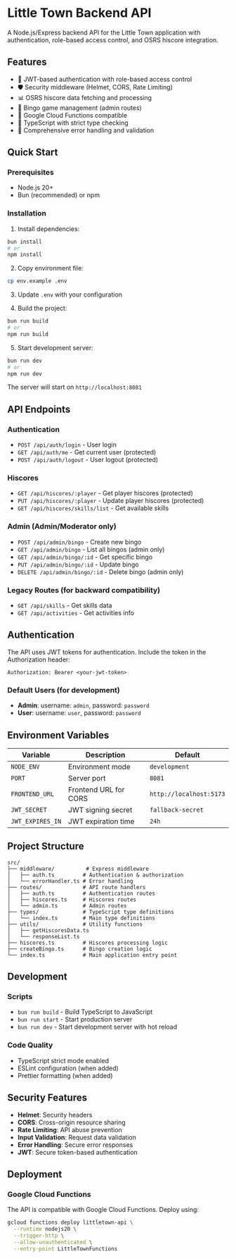 # Little Town Backend API

A Node.js/Express backend API for the Little Town application with authentication, role-based access control, and OSRS hiscore integration.

## Features

- 🔐 JWT-based authentication with role-based access control
- 🛡️ Security middleware (Helmet, CORS, Rate Limiting)
- 📊 OSRS hiscore data fetching and processing
- 🎯 Bingo game management (admin routes)
- 🚀 Google Cloud Functions compatible
- 📝 TypeScript with strict type checking
- 🧪 Comprehensive error handling and validation

## Quick Start

### Prerequisites

- Node.js 20+
- Bun (recommended) or npm

### Installation

1. Install dependencies:

```bash
bun install
# or
npm install
```

2. Copy environment file:

```bash
cp env.example .env
```

3. Update `.env` with your configuration

4. Build the project:

```bash
bun run build
# or
npm run build
```

5. Start development server:

```bash
bun run dev
# or
npm run dev
```

The server will start on `http://localhost:8081`

## API Endpoints

### Authentication

- `POST /api/auth/login` - User login
- `GET /api/auth/me` - Get current user (protected)
- `POST /api/auth/logout` - User logout (protected)

### Hiscores

- `GET /api/hiscores/:player` - Get player hiscores (protected)
- `PUT /api/hiscores/:player` - Update player hiscores (protected)
- `GET /api/hiscores/skills/list` - Get available skills

### Admin (Admin/Moderator only)

- `POST /api/admin/bingo` - Create new bingo
- `GET /api/admin/bingo` - List all bingos (admin only)
- `GET /api/admin/bingo/:id` - Get specific bingo
- `PUT /api/admin/bingo/:id` - Update bingo
- `DELETE /api/admin/bingo/:id` - Delete bingo (admin only)

### Legacy Routes (for backward compatibility)

- `GET /api/skills` - Get skills data
- `GET /api/activities` - Get activities info

## Authentication

The API uses JWT tokens for authentication. Include the token in the Authorization header:

```
Authorization: Bearer <your-jwt-token>
```

### Default Users (for development)

- **Admin**: username: `admin`, password: `password`
- **User**: username: `user`, password: `password`

## Environment Variables

| Variable         | Description           | Default                 |
| ---------------- | --------------------- | ----------------------- |
| `NODE_ENV`       | Environment mode      | `development`           |
| `PORT`           | Server port           | `8081`                  |
| `FRONTEND_URL`   | Frontend URL for CORS | `http://localhost:5173` |
| `JWT_SECRET`     | JWT signing secret    | `fallback-secret`       |
| `JWT_EXPIRES_IN` | JWT expiration time   | `24h`                   |

## Project Structure

```
src/
├── middleware/          # Express middleware
│   ├── auth.ts         # Authentication & authorization
│   └── errorHandler.ts # Error handling
├── routes/             # API route handlers
│   ├── auth.ts         # Authentication routes
│   ├── hiscores.ts     # Hiscores routes
│   └── admin.ts        # Admin routes
├── types/              # TypeScript type definitions
│   └── index.ts        # Main type definitions
├── utils/              # Utility functions
│   ├── getHiscoresData.ts
│   └── responseList.ts
├── hiscores.ts         # Hiscores processing logic
├── createBingo.ts      # Bingo creation logic
└── index.ts            # Main application entry point
```

## Development

### Scripts

- `bun run build` - Build TypeScript to JavaScript
- `bun run start` - Start production server
- `bun run dev` - Start development server with hot reload

### Code Quality

- TypeScript strict mode enabled
- ESLint configuration (when added)
- Prettier formatting (when added)

## Security Features

- **Helmet**: Security headers
- **CORS**: Cross-origin resource sharing
- **Rate Limiting**: API abuse prevention
- **Input Validation**: Request data validation
- **Error Handling**: Secure error responses
- **JWT**: Secure token-based authentication

## Deployment

### Google Cloud Functions

The API is compatible with Google Cloud Functions. Deploy using:

```bash
gcloud functions deploy littletown-api \
  --runtime nodejs20 \
  --trigger-http \
  --allow-unauthenticated \
  --entry-point LittleTownFunctions
```
